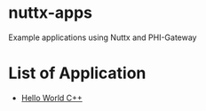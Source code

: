 # nuttx-apps

Example applications using Nuttx and PHI-Gateway

# List of Application

* [Hello World C++](hellocpp/Readme.md)

